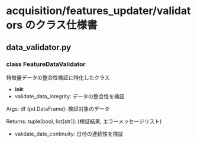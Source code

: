 # acquisition/features_updater/validators のクラス仕様書

## data_validator.py

### class FeatureDataValidator
特徴量データの整合性検証に特化したクラス
- __init__: 
- validate_data_integrity: データの整合性を検証

Args:
    df (pd.DataFrame): 検証対象のデータ
    
Returns:
    tuple[bool, list[str]]: (検証結果, エラーメッセージリスト)
- validate_date_continuity: 日付の連続性を検証

